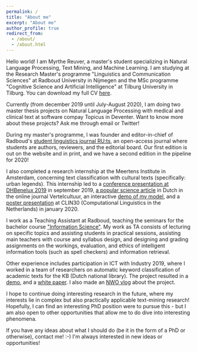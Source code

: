 ```yaml
---
permalink: /
title: "About me"
excerpt: "About me"
author_profile: true
redirect_from: 
  - /about/
  - /about.html
---
```

Hello world! I am Myrthe Reuver, a master's student specializing in Natural Language Processing, Text Mining, and Machine Learning. I am studying at the Research Master's programme "Linguistics and Communication Sciences" at Radboud University in Nijmegen and the MSc programme "Cognitive Science and Artificial Intelligence" at Tilburg University in Tilburg. You can download my full CV [here](/Myrthe_CV.pdf). 

Currently (from december 2019 until July-August 2020), I am doing two master thesis projects on Natural Language Processing with medical and clinical text at software compay Topicus in Deventer. Want to know more about these projects? Ask me through email or Twitter!

During my master's programme, I was founder and editor-in-chief of Radboud's [student linguistics journal RU:ts](http://ruts-journal.ruhosting.nl/), an open-access journal where students are authors, reviewers, and the editorial board. Our first edition is out on the website and in print, and we have a second edition in the pipeline for 2020!

I also completed a research internship at the Meertens Institute in Amsterdam, concerning text classification with cultural texts (specifically: urban legends). This internship led to a [conference presentation at DHBenelux 2019](http://2019.dhbenelux.org/wp-content/uploads/sites/13/2019/08/DH_Benelux_2019_paper_69.pdf) in september 2019, [a popular science article](https://www.neerlandistiek.nl/2019/10/hoe-een-computer-broodjeaapverhalen-leert-categoriseren/) in Dutch in the online journal Vertelcultuur, an interactive [demo of my model](https://myrthereuver.github.io/UrbanLegendCategorizer/), and a [poster presentation](https://twitter.com/rehtrym/status/1222893742345949186/photo/1) at CLIN30 (Computational Linguistics in the Netherlands) in january 2020.

I work as a Teaching Assistant at Radboud, teaching the seminars for the bachelor course ["Information Science"](https://www.ru.nl/courseguides/arts/courses/ba/ibc/b1/let-ciwb158-ibc/). My work as TA consists of lecturing on specific topics and assisting students in practical sessions, assisting main teachers with course and syllabus design, and designing and grading assignments on the workings, evaluation, and ethics of intelligent information tools (such as spell checkers) and information retrieval.

Other experience includes participation in ICT with Industry 2019, where I worked in a team of researchers on automatic keyword classification of academic texts for the KB (Dutch national library). The project resulted in a [demo](https://lab.kb.nl/tool/brinkeys-tool), and a [white paper](https://www.kb.nl/sites/default/files/docs/kb_whitepaper_exploring_possibilities_automated_generation_of_metadata_eng_online.pdf). I also made an [NWO vlog](https://www.youtube.com/watch?v=-m92LxE5hQ4) about the project.

I hope to continue doing interesting research in the future, where my interests lie in complex but also practically applicable text-mining research! Hopefully, I can find an interesting PhD position were to pursue this - but I am also open to other opportunities that allow me to do dive into interesting phenomena. 

If you have any ideas about what I should do (be it in the form of a PhD or otherwise), contact me! :-) I'm always interested in new ideas or opportunities! 



